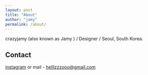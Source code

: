 ```yaml
---
layout: post
title: "About"
author: "jamy"
permalink: /about/
---
```


crazyjamy (also known as Jamy ) / Designer / Seoul, South Korea.

## Contact
[instagram](https://www.instagram.com/crazy_life_user/) or 
mail - helllzzzooo@gmail.com 
